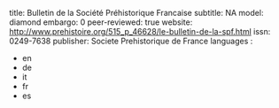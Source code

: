 title: Bulletin de la Société Préhistorique Francaise
subtitle: NA
model: diamond
embargo: 0
peer-reviewed: true
website: http://www.prehistoire.org/515_p_46628/le-bulletin-de-la-spf.html
issn: 0249-7638
publisher: Societe Prehistorique de France
languages : 
-  en
-  de
-  it
-  fr
-  es
